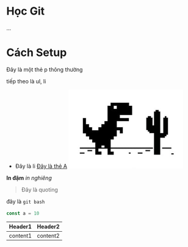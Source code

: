 # Học Git
...
# Cách Setup

Đây là một thẻ p thông thường

tiếp theo là ul, li
- Đây là li
[Đây là thẻ A](https://www.google.com/)
![áds](./241622_1.jpg)

**In đậm**
*in nghiêng*

>Đây là quoting

đây là `git bash`
```js
const a = 10
```
| Header1   | Header2 |
|-|-|
|content1   | content2|